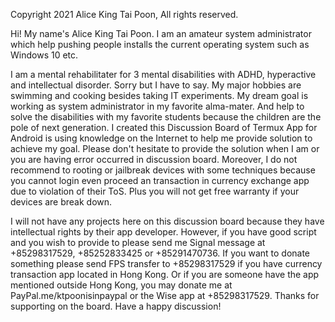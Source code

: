 Copyright 2021 Alice King Tai Poon, All rights reserved. 

Hi! My name's Alice King Tai Poon. I am an amateur system administrator which help pushing people installs the current operating system such as Windows 10 etc. 

I am a mental rehabilitater for 3 mental disabilities with ADHD, hyperactive and intellectual disorder. Sorry but I have to say. 
My major hobbies are swimming and cooking besides taking IT experiments. 
My dream goal is working as system administrator in my favorite alma-mater. And help to solve the disabilities with my favorite students because the children are the pole of next generation. 
I created this Discussion Board of Termux App for Android is using knowledge on the Internet to help me provide solution to achieve my goal. 
Please don't hesitate to provide the solution when I am or you are having error occurred in discussion board. 
Moreover, I do not recommend to rooting or jailbreak devices with some techniques because you cannot login even proceed an transaction in currency exchange app due to violation of their ToS. Plus you will not get free warranty if your devices are break down. 

I will not have any projects here on this discussion board because they have intellectual rights by their app developer. However, if you have good script and you wish to provide to please send me Signal message at +85298317529,  +85252833425 or +85291470736. 
If you want to donate something please send FPS transfer to +85298317529 if you have currency transaction app located in Hong Kong. 
Or if you are someone have the app mentioned outside Hong Kong, you may donate me at PayPal.me/ktpoonisinpaypal or the Wise app at +85298317529. 
Thanks for supporting on the board. Have a happy  discussion! 
